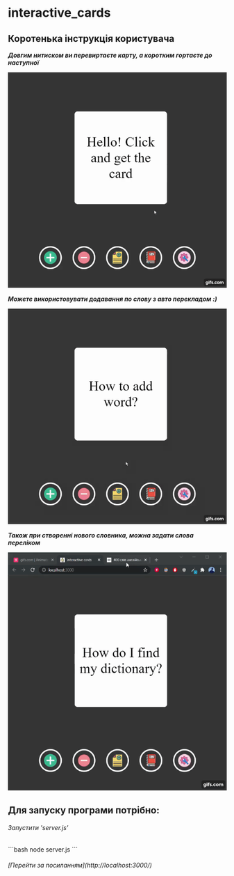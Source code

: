 # interactive_cards

## Коротенька інструкція користувача

***Довгим нитиском ви перевиртаєте карту, а коротким гортаєте до наступної***

![Alt Text](https://github.com/DanilPidhainyi/interactive_cards/blob/main/showing%20the%20work%20of%20the%20program/gif_1.gif)

***Можете використовувати додавання по слову з авто перекладом :)***

![Alt Text](https://github.com/DanilPidhainyi/interactive_cards/blob/main/showing%20the%20work%20of%20the%20program/gif_2.gif)

***Також при створенні нового словника, можна задати слова переліком***

![Alt Text](https://github.com/DanilPidhainyi/interactive_cards/blob/main/showing%20the%20work%20of%20the%20program/gif_3.gif)

## Для запуску програми потрібно:</h4>
<h6> Запустити 'server.js' </h6>
```bash
node server.js
```
<h6> [Перейти за посиланням](http://localhost:3000/)</h6>


